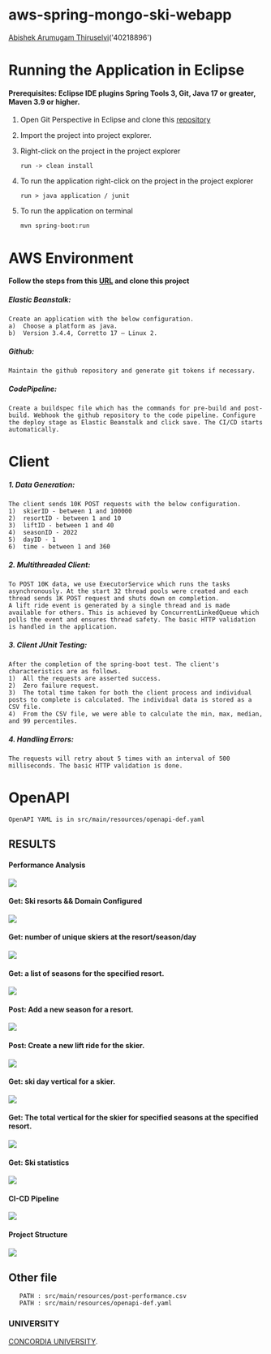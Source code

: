 # aws-spring-mongo-ski-webapp

[Abishek Arumugam Thiruselvi](https://www.abishekarumugam.com)('40218896')

# Running the Application in Eclipse
#### Prerequisites: Eclipse IDE plugins Spring Tools 3, Git, Java 17 or greater, Maven 3.9 or higher.
1. Open Git Perspective in Eclipse and clone this [repository](https://github.com/abishekat/aws-spring-mongo-ski-webapp)

2. Import the project into project explorer.

3. Right-click on the project in the project explorer 

   ```shell
   run -> clean install
   ```
4. To run the application right-click on the project in the project explorer 

   ```shell
   run > java application / junit
   ```
5. To run the application on terminal 

   ```shell
   mvn spring-boot:run
   ```

# AWS Environment

####  Follow the steps from this [URL](https://github.com/youyinnn/distributed_system_jetty_helloworld/blob/main/Oracle%20Cloud%20VM%20Setup.md) and clone this project

##### Elastic Beanstalk:
  ```shell
Create an application with the below configuration.
a)	Choose a platform as java.
b)	Version 3.4.4, Corretto 17 – Linux 2.
```
##### Github:
  ```shell
Maintain the github repository and generate git tokens if necessary.
```
##### CodePipeline:
  ```shell
Create a buildspec file which has the commands for pre-build and post-build. Webhook the github repository to the code pipeline. Configure the deploy stage as Elastic Beanstalk and click save. The CI/CD starts automatically.
```
  
# Client
#####  1.	Data Generation:
  ```shell
The client sends 10K POST requests with the below configuration.
1)	skierID - between 1 and 100000 
2)	resortID - between 1 and 10 
3)	liftID - between 1 and 40 
4)	seasonID - 2022 
5)	dayID - 1 
6)	time - between 1 and 360
```
##### 2.	Multithreaded Client:
 ```shell
To POST 10K data, we use ExecutorService which runs the tasks asynchronously. At the start 32 thread pools were created and each thread sends 1K POST request and shuts down on completion.
A lift ride event is generated by a single thread and is made available for others. This is achieved by ConcurrentLinkedQueue which polls the event and ensures thread safety. The basic HTTP validation is handled in the application.
```
##### 3.	Client JUnit Testing:
 ```shell
After the completion of the spring-boot test. The client's characteristics are as follows.
1)	All the requests are asserted success.
2)	Zero failure request.
3)	The total time taken for both the client process and individual posts to complete is calculated. The individual data is stored as a CSV file.
4)	From the CSV file, we were able to calculate the min, max, median, and 99 percentiles.
```
##### 4.	Handling Errors: 
 ```shell
The requests will retry about 5 times with an interval of 500 milliseconds. The basic HTTP validation is done.
```
 
   
# OpenAPI
 ```shell
OpenAPI YAML is in src/main/resources/openapi-def.yaml
```

## RESULTS

#### Performance Analysis
![](src/main/resources/images/performance_analysis.png)

#### Get: Ski resorts && Domain Configured
![](src/main/resources/images/domain_configuration.png)

#### Get: number of unique skiers at the resort/season/day
![](src/main/resources/images/num_ski.png)

####  Get:  a list of seasons for the specified resort.
![](src/main/resources/images/list_season.png)

####  Post: Add a new season for a resort.
![](src/main/resources/images/new_season.png)

####  Post: Create a new lift ride for the skier. 
![](src/main/resources/images/new_ride.png)

####  Get: ski day vertical for a skier.
![](src/main/resources/images/vertical_calc.png)

####  Get: The total vertical for the skier for specified seasons at the specified resort. 
![](src/main/resources/images/tot_vertical.png)

####  Get: Ski statistics
![](src/main/resources/images/statistcs.png)


#### CI-CD Pipeline
![](src/main/resources/images/cicd_pipeline.png)


#### Project Structure
![](src/main/resources/images/project-structure.png)

## Other file

```shell
   PATH : src/main/resources/post-performance.csv
   PATH : src/main/resources/openapi-def.yaml
   ```

### UNIVERSITY

 [CONCORDIA UNIVERSITY](https://www.concordia.ca/).
  
